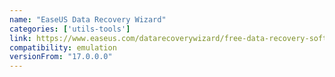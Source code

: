 ```yaml
---
name: "EaseUS Data Recovery Wizard"
categories: ['utils-tools']
link: https://www.easeus.com/datarecoverywizard/free-data-recovery-software.htm
compatibility: emulation
versionFrom: "17.0.0.0"
---
```


